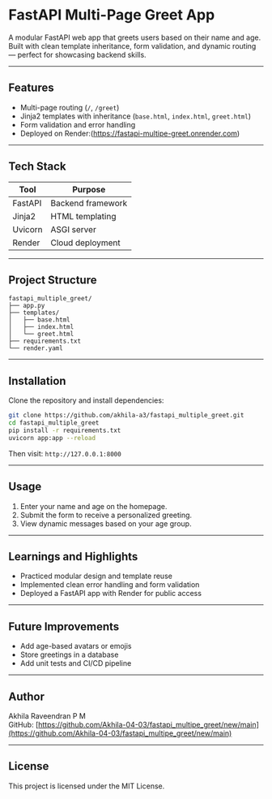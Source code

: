 # FastAPI Multi-Page Greet App

A modular FastAPI web app that greets users based on their name and age. Built with clean template inheritance, form validation, and dynamic routing — perfect for showcasing backend skills.

---

## Features

- Multi-page routing (`/`, `/greet`)
- Jinja2 templates with inheritance (`base.html`, `index.html`, `greet.html`)
- Form validation and error handling
- Deployed on Render:(https://fastapi-multipe-greet.onrender.com)

---

## Tech Stack

| Tool       | Purpose           |
|------------|-------------------|
| FastAPI    | Backend framework |
| Jinja2     | HTML templating   |
| Uvicorn    | ASGI server       |
| Render     | Cloud deployment  |

---

## Project Structure

```
fastapi_multiple_greet/
├── app.py
├── templates/
│   ├── base.html
│   ├── index.html
│   └── greet.html
├── requirements.txt
└── render.yaml
```

---

## Installation

Clone the repository and install dependencies:

```bash
git clone https://github.com/akhila-a3/fastapi_multiple_greet.git
cd fastapi_multiple_greet
pip install -r requirements.txt
uvicorn app:app --reload
```

Then visit: `http://127.0.0.1:8000`

---

## Usage

1. Enter your name and age on the homepage.
2. Submit the form to receive a personalized greeting.
3. View dynamic messages based on your age group.

---

## Learnings and Highlights

- Practiced modular design and template reuse
- Implemented clean error handling and form validation
- Deployed a FastAPI app with Render for public access

---

## Future Improvements

- Add age-based avatars or emojis
- Store greetings in a database
- Add unit tests and CI/CD pipeline

---

## Author

Akhila Raveendran P M  
GitHub: [https://github.com/Akhila-04-03/fastapi_multipe_greet/new/main](https://github.com/Akhila-04-03/fastapi_multipe_greet/new/main)

---

## License

This project is licensed under the MIT License.
